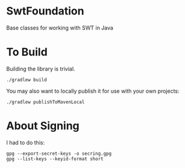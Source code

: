 # SwtFoundation
Base classes for working with SWT in Java

# To Build
Building the library is trivial.

    ./gradlew build

You may also want to locally publish it for use with your own projects:

    ./gradlew publishToMavenLocal

# About Signing

I had to do this:

    gpg --export-secret-keys -o secring.gpg
    gpg --list-keys --keyid-format short
